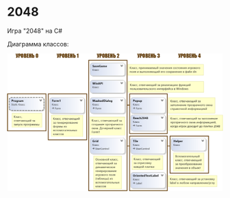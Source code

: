 # 2048
Игра "2048" на C#

Диаграмма классов:

![classes](https://github.com/G-NighT/2048/blob/master/%D0%94%D0%B8%D0%B0%D0%B3%D1%80%D0%B0%D0%BC%D0%BC%D0%B0%20%D0%BA%D0%BB%D0%B0%D1%81%D1%81%D0%BE%D0%B2.PNG)
